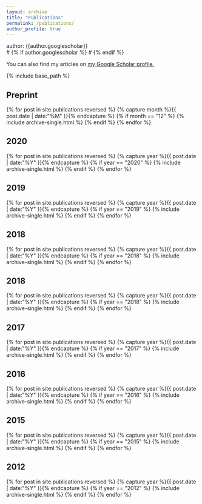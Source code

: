 ```yaml
---
layout: archive
title: "Publications"
permalink: /publications/
author_profile: true
---
```


<div>author: {{author.googlescholar}}</div>
# {% if author.googlescholar %}  
  <!-- You can also find my articles on <u><a href="{{author.googlescholar}}">my Google Scholar profile</a>.</u> -->
# {% endif %}

You can also find my articles on <u><a href="https://scholar.google.com/citations?user=WDVMfggAAAAJ&hl=en">my Google Scholar profile</a>.</u>

{% include base_path %}



<h2 itemprop="headline">Preprint</h2>
{% for post in site.publications reversed %}
  {% capture month %}{{ post.date | date:"%M" }}{% endcapture %}
  {% if month == "12" %}
  {% include archive-single.html %}
  {% endif %}
{% endfor %}


<h2 itemprop="headline">2020</h2>
{% for post in site.publications reversed %}
  {% capture year %}{{ post.date | date:"%Y" }}{% endcapture %}
  {% if year == "2020" %}
  {% include archive-single.html %}
  {% endif %}
{% endfor %}

<h2 itemprop="headline">2019</h2>
{% for post in site.publications reversed %}
  {% capture year %}{{ post.date | date:"%Y" }}{% endcapture %}
  {% if year == "2019" %}
  {% include archive-single.html %}
  {% endif %}
{% endfor %}

<h2 itemprop="headline">2018</h2>
{% for post in site.publications reversed %}
  {% capture year %}{{ post.date | date:"%Y" }}{% endcapture %}
  {% if year == "2018" %}
  {% include archive-single.html %}
  {% endif %}
{% endfor %}

<h2 itemprop="headline">2018</h2>
{% for post in site.publications reversed %}
  {% capture year %}{{ post.date | date:"%Y" }}{% endcapture %}
  {% if year == "2018" %}
  {% include archive-single.html %}
  {% endif %}
{% endfor %}



<h2 itemprop="headline">2017</h2>
{% for post in site.publications reversed %}
  {% capture year %}{{ post.date | date:"%Y" }}{% endcapture %}
  {% if year == "2017" %}
  {% include archive-single.html %}
  {% endif %}
{% endfor %}

<h2 itemprop="headline">2016</h2>
{% for post in site.publications reversed %}
  {% capture year %}{{ post.date | date:"%Y" }}{% endcapture %}
  {% if year == "2016" %}
  {% include archive-single.html %}
  {% endif %}
{% endfor %}

<h2 itemprop="headline">2015</h2>
{% for post in site.publications reversed %}
  {% capture year %}{{ post.date | date:"%Y" }}{% endcapture %}
  {% if year == "2015" %}
  {% include archive-single.html %}
  {% endif %}
{% endfor %}

<h2 itemprop="headline">2012</h2>
{% for post in site.publications reversed %}
  {% capture year %}{{ post.date | date:"%Y" }}{% endcapture %}
  {% if year == "2012" %}
  {% include archive-single.html %}
  {% endif %}
{% endfor %}






